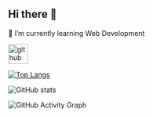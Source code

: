 ## Hi there 👋

 🌱 I’m currently learning Web Development 




[<img src='https://cdn.jsdelivr.net/npm/simple-icons@3.0.1/icons/github.svg' alt='github' height='40'>](https://github.com/Habibaferdausi)  



[![Top Langs](https://github-readme-stats.vercel.app/api/top-langs/?username=Habibaferdausi)](https://github.com/anuraghazra/github-readme-stats)

![GitHub stats](https://github-readme-stats.vercel.app/api?username=Habibaferdausi&show_icons=true&count_private=true)  

![GitHub Activity Graph](https://activity-graph.herokuapp.com/graph?username=Habibaferdausi)  


